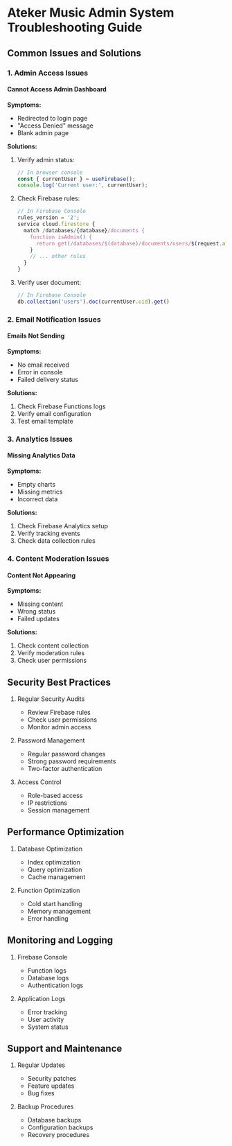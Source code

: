 # Ateker Music Admin System Troubleshooting Guide

## Common Issues and Solutions

### 1. Admin Access Issues

#### Cannot Access Admin Dashboard
**Symptoms:**
- Redirected to login page
- "Access Denied" message
- Blank admin page

**Solutions:**
1. Verify admin status:
   ```javascript
   // In browser console
   const { currentUser } = useFirebase();
   console.log('Current user:', currentUser);
   ```

2. Check Firebase rules:
   ```javascript
   // In Firebase Console
   rules_version = '2';
   service cloud.firestore {
     match /databases/{database}/documents {
       function isAdmin() {
         return get(/databases/$(database)/documents/users/$(request.auth.uid)).data.role == 'admin';
       }
       // ... other rules
     }
   }
   ```

3. Verify user document:
   ```javascript
   // In Firebase Console
   db.collection('users').doc(currentUser.uid).get()
   ```

### 2. Email Notification Issues

#### Emails Not Sending
**Symptoms:**
- No email received
- Error in console
- Failed delivery status

**Solutions:**
1. Check Firebase Functions logs
2. Verify email configuration
3. Test email template

### 3. Analytics Issues

#### Missing Analytics Data
**Symptoms:**
- Empty charts
- Missing metrics
- Incorrect data

**Solutions:**
1. Check Firebase Analytics setup
2. Verify tracking events
3. Check data collection rules

### 4. Content Moderation Issues

#### Content Not Appearing
**Symptoms:**
- Missing content
- Wrong status
- Failed updates

**Solutions:**
1. Check content collection
2. Verify moderation rules
3. Check user permissions

## Security Best Practices

1. Regular Security Audits
   - Review Firebase rules
   - Check user permissions
   - Monitor admin access

2. Password Management
   - Regular password changes
   - Strong password requirements
   - Two-factor authentication

3. Access Control
   - Role-based access
   - IP restrictions
   - Session management

## Performance Optimization

1. Database Optimization
   - Index optimization
   - Query optimization
   - Cache management

2. Function Optimization
   - Cold start handling
   - Memory management
   - Error handling

## Monitoring and Logging

1. Firebase Console
   - Function logs
   - Database logs
   - Authentication logs

2. Application Logs
   - Error tracking
   - User activity
   - System status

## Support and Maintenance

1. Regular Updates
   - Security patches
   - Feature updates
   - Bug fixes

2. Backup Procedures
   - Database backups
   - Configuration backups
   - Recovery procedures 